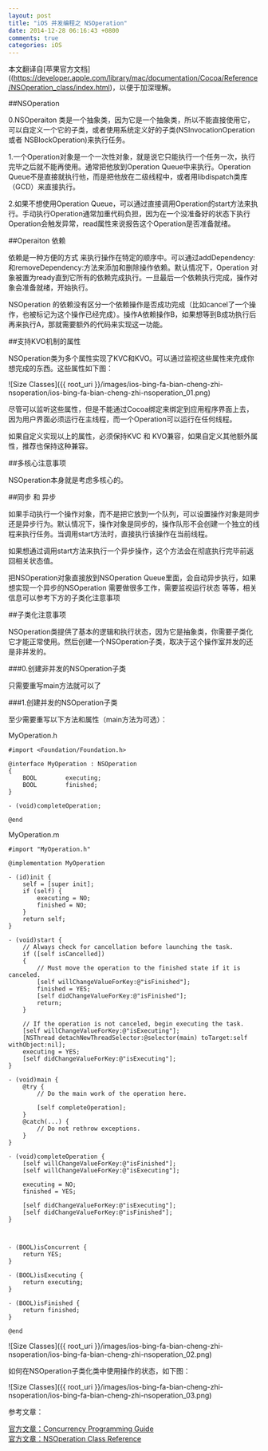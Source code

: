 ```yaml
---
layout: post
title: "iOS 并发编程之 NSOperation"
date: 2014-12-28 06:16:43 +0800
comments: true
categories: iOS
---
```

本文翻译自[苹果官方文档]((https://developer.apple.com/library/mac/documentation/Cocoa/Reference/NSOperation_class/index.html)，以便于加深理解。

##NSOperation

0.NSOperaiton 类是一个抽象类，因为它是一个抽象类，所以不能直接使用它，可以自定义一个它的子类，或者使用系统定义好的子类(NSInvocationOperation 或者 NSBlockOperation)来执行任务。  

1.一个Operation对象是一个一次性对象，就是说它只能执行一个任务一次，执行完毕之后就不能再使用。通常把他放到Operation Queue中来执行。Operation Queue不是直接就执行他，而是把他放在二级线程中，或者用libdispatch类库（GCD）来直接执行。  

2.如果不想使用Operation Queue，可以通过直接调用Operation的start方法来执行。手动执行Operation通常加重代码负担，因为在一个没准备好的状态下执行Operation会触发异常，read属性来说报告这个Operation是否准备就绪。  


##Operaiton 依赖

依赖是一种方便的方式 来执行操作在特定的顺序中。可以通过addDependency:和removeDependency:方法来添加和删除操作依赖。默认情况下，Operation 对象被置为ready直到它所有的依赖完成执行。一旦最后一个依赖执行完成，操作对象会准备就绪，开始执行。  

NSOperation 的依赖没有区分一个依赖操作是否成功完成（比如cancel了一个操作，也被标记为这个操作已经完成）。操作A依赖操作B，如果想等到B成功执行后再来执行A，那就需要额外的代码来实现这一功能。  



##支持KVO机制的属性

NSOperation类为多个属性实现了KVC和KVO。可以通过监视这些属性来完成你想完成的东西。这些属性如下图：  


![Size Classes]({{ root_uri }}/images/ios-bing-fa-bian-cheng-zhi-nsoperation/ios-bing-fa-bian-cheng-zhi-nsoperation_01.png)  

尽管可以监听这些属性，但是不能通过Cocoa绑定来绑定到应用程序界面上去，因为用户界面必须运行在主线程，而一个Operation可以运行在任何线程。  

如果自定义实现以上的属性，必须保持KVC 和 KVO兼容，如果自定义其他额外属性，推荐也保持这种兼容。  


##多核心注意事项

NSOperation本身就是考虑多核心的。  


##同步 和 异步

如果手动执行一个操作对象，而不是把它放到一个队列，可以设置操作对象是同步还是异步行为。默认情况下，操作对象是同步的，操作队形不会创建一个独立的线程来执行任务。当调用start方法时，直接执行该操作在当前线程。  

如果想通过调用start方法来执行一个异步操作，这个方法会在彻底执行完毕前返回相关状态值。  

把NSOperation对象直接放到NSOperation Queue里面，会自动异步执行，如果想实现一个异步的NSOperation 需要做很多工作，需要监视运行状态 等等，相关信息可以参考下方的子类化注意事项  


##子类化注意事项

NSOperation类提供了基本的逻辑和执行状态，因为它是抽象类，你需要子类化它才能正常使用。然后创建一个NSOperation子类，取决于这个操作室并发的还是非并发的。  


###0.创建非并发的NSOperation子类

只需要重写main方法就可以了  

###1.创建并发的NSOperation子类

至少需要重写以下方法和属性（main方法为可选）：  

MyOperation.h  
```
#import <Foundation/Foundation.h>

@interface MyOperation : NSOperation
{
    BOOL        executing;
    BOOL        finished;
}

- (void)completeOperation;

@end

```
MyOperation.m

```
#import "MyOperation.h"

@implementation MyOperation

- (id)init {
    self = [super init];
    if (self) {
        executing = NO;
        finished = NO;
    }
    return self;
}

- (void)start {
    // Always check for cancellation before launching the task.
    if ([self isCancelled])
    {
        // Must move the operation to the finished state if it is canceled.
        [self willChangeValueForKey:@"isFinished"];
        finished = YES;
        [self didChangeValueForKey:@"isFinished"];
        return;
    }

    // If the operation is not canceled, begin executing the task.
    [self willChangeValueForKey:@"isExecuting"];
    [NSThread detachNewThreadSelector:@selector(main) toTarget:self withObject:nil];
    executing = YES;
    [self didChangeValueForKey:@"isExecuting"];
}

- (void)main {
    @try {
        // Do the main work of the operation here.

        [self completeOperation];
    }
    @catch(...) {
        // Do not rethrow exceptions.
    }
}

- (void)completeOperation {
    [self willChangeValueForKey:@"isFinished"];
    [self willChangeValueForKey:@"isExecuting"];

    executing = NO;
    finished = YES;

    [self didChangeValueForKey:@"isExecuting"];
    [self didChangeValueForKey:@"isFinished"];
}



- (BOOL)isConcurrent {
    return YES;
}

- (BOOL)isExecuting {
    return executing;
}

- (BOOL)isFinished {
    return finished;
}

@end

```


![Size Classes]({{ root_uri }}/images/ios-bing-fa-bian-cheng-zhi-nsoperation/ios-bing-fa-bian-cheng-zhi-nsoperation_02.png)  

如何在NSOperation子类化类中使用操作的状态，如下图：

![Size Classes]({{ root_uri }}/images/ios-bing-fa-bian-cheng-zhi-nsoperation/ios-bing-fa-bian-cheng-zhi-nsoperation_03.png)  



参考文章：  

[官方文章：Concurrency Programming Guide](https://developer.apple.com/library/ios/documentation/General/Conceptual/ConcurrencyProgrammingGuide/Introduction/Introduction.html)  
[官方文章：NSOperation Class Reference](https://developer.apple.com/library/mac/documentation/Cocoa/Reference/NSOperation_class/index.html)